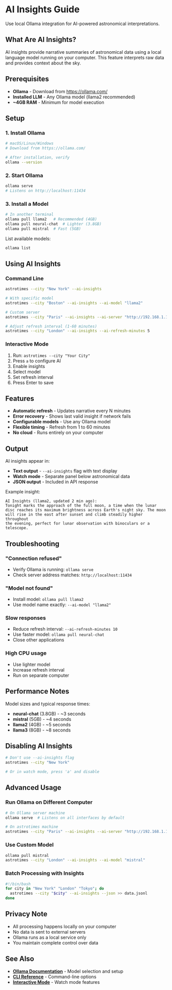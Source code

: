 # AI Insights Guide

Use local Ollama integration for AI-powered astronomical interpretations.

## What Are AI Insights?

AI insights provide narrative summaries of astronomical data using a local language model running on your computer. This feature interprets raw data and provides context about the sky.

## Prerequisites

- **Ollama** - Download from https://ollama.com/
- **Installed LLM** - Any Ollama model (llama2 recommended)
- **~4GB RAM** - Minimum for model execution

## Setup

### 1. Install Ollama

```bash
# macOS/Linux/Windows
# Download from https://ollama.com/

# After installation, verify
ollama --version
```

### 2. Start Ollama

```bash
ollama serve
# Listens on http://localhost:11434
```

### 3. Install a Model

```bash
# In another terminal
ollama pull llama2   # Recommended (4GB)
ollama pull neural-chat  # Lighter (3.8GB)
ollama pull mistral  # Fast (5GB)
```

List available models:
```bash
ollama list
```

## Using AI Insights

### Command Line

```bash
astrotimes --city "New York" --ai-insights

# With specific model
astrotimes --city "Boston" --ai-insights --ai-model "llama2"

# Custom server
astrotimes --city "Paris" --ai-insights --ai-server "http://192.168.1.100:11434"

# Adjust refresh interval (1-60 minutes)
astrotimes --city "London" --ai-insights --ai-refresh-minutes 5
```

### Interactive Mode

1. Run: `astrotimes --city "Your City"`
2. Press `a` to configure AI
3. Enable insights
4. Select model
5. Set refresh interval
6. Press Enter to save

## Features

- **Automatic refresh** - Updates narrative every N minutes
- **Error recovery** - Shows last valid insight if network fails
- **Configurable models** - Use any Ollama model
- **Flexible timing** - Refresh from 1 to 60 minutes
- **No cloud** - Runs entirely on your computer

## Output

AI insights appear in:

- **Text output** - `--ai-insights` flag with text display
- **Watch mode** - Separate panel below astronomical data
- **JSON output** - Included in API response

Example insight:
```
AI Insights (llama2, updated 2 min ago):
Tonight marks the approach of the full moon, a time when the lunar 
disc reaches its maximum brightness across Earth's night sky. The moon 
will rise in the east after sunset and climb steadily higher throughout 
the evening, perfect for lunar observation with binoculars or a telescope.
```

## Troubleshooting

### "Connection refused"
- Verify Ollama is running: `ollama serve`
- Check server address matches: `http://localhost:11434`

### "Model not found"
- Install model: `ollama pull llama2`
- Use model name exactly: `--ai-model "llama2"`

### Slow responses
- Reduce refresh interval: `--ai-refresh-minutes 10`
- Use faster model: `ollama pull neural-chat`
- Close other applications

### High CPU usage
- Use lighter model
- Increase refresh interval
- Run on separate computer

## Performance Notes

Model sizes and typical response times:
- **neural-chat** (3.8GB) - ~3 seconds
- **mistral** (5GB) - ~4 seconds
- **llama2** (4GB) - ~5 seconds
- **llama3** (8GB) - ~8 seconds

## Disabling AI Insights

```bash
# Don't use --ai-insights flag
astrotimes --city "New York"

# Or in watch mode, press 'a' and disable
```

## Advanced Usage

### Run Ollama on Different Computer

```bash
# On Ollama server machine
ollama serve  # Listens on all interfaces by default

# On astrotimes machine
astrotimes --city "Paris" --ai-insights --ai-server "http://192.168.1.100:11434"
```

### Use Custom Model

```bash
ollama pull mistral
astrotimes --city "London" --ai-insights --ai-model "mistral"
```

### Batch Processing with Insights

```bash
#!/bin/bash
for city in "New York" "London" "Tokyo"; do
  astrotimes --city "$city" --ai-insights --json >> data.jsonl
done
```

## Privacy Note

- All processing happens locally on your computer
- No data is sent to external servers
- Ollama runs as a local service only
- You maintain complete control over data

## See Also

- **[Ollama Documentation](https://ollama.com/)** - Model selection and setup
- **[CLI Reference](cli-reference.md)** - Command-line options
- **[Interactive Mode](interactive-mode.md)** - Watch mode features
